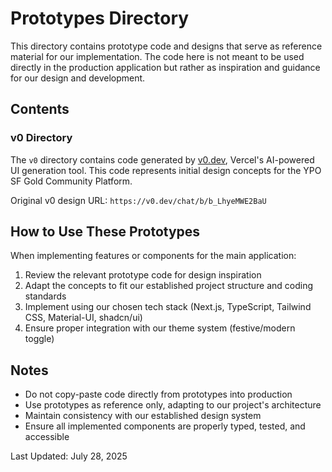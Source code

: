 # Prototypes Directory

This directory contains prototype code and designs that serve as reference material for our implementation. The code here is not meant to be used directly in the production application but rather as inspiration and guidance for our design and development.

## Contents

### v0 Directory

The `v0` directory contains code generated by [v0.dev](https://v0.dev), Vercel's AI-powered UI generation tool. This code represents initial design concepts for the YPO SF Gold Community Platform.

Original v0 design URL: `https://v0.dev/chat/b/b_LhyeMWE2BaU`

## How to Use These Prototypes

When implementing features or components for the main application:

1. Review the relevant prototype code for design inspiration
2. Adapt the concepts to fit our established project structure and coding standards
3. Implement using our chosen tech stack (Next.js, TypeScript, Tailwind CSS, Material-UI, shadcn/ui)
4. Ensure proper integration with our theme system (festive/modern toggle)

## Notes

- Do not copy-paste code directly from prototypes into production
- Use prototypes as reference only, adapting to our project's architecture
- Maintain consistency with our established design system
- Ensure all implemented components are properly typed, tested, and accessible

Last Updated: July 28, 2025 
